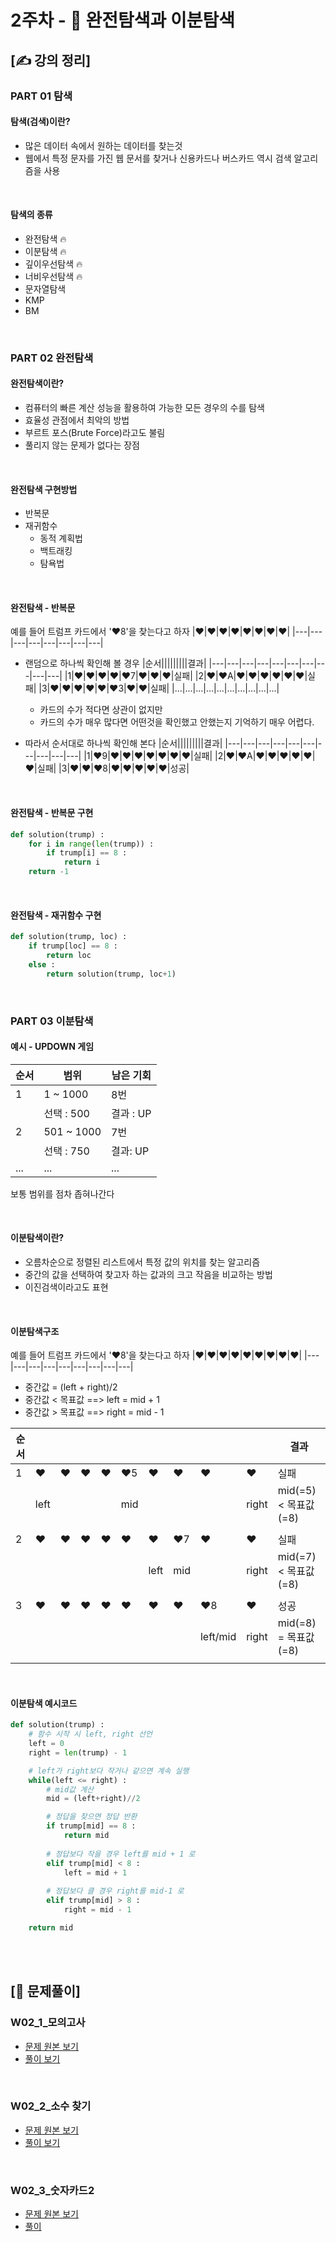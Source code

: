 # 2주차 - 🔎 완전탐색과 이분탐색

## [✍ 강의 정리]

### PART 01 탐색

#### 탐색(검색)이란?
- 많은 데이터 속에서 원하는 데이터를 찾는것
- 웹에서 특정 문자를 가진 웹 문서를 찾거나 신용카드나 버스카드 역시 검색 알고리즘을 사용

<br/>

#### 탐색의 종류
- 완전탐색 🔥
- 이분탐색 🔥
- 깊이우선탐색 🔥
- 너비우선탐색 🔥
- 문자열탐색
- KMP
- BM

<br/>

### PART 02 완전탐색

#### 완전탐색이란?
- 컴퓨터의 빠른 계산 성능을 활용하여 가능한 모든 경우의 수를 탐색
- 효율성 관점에서 최악의 방법
- 부르트 포스(Brute Force)라고도 불림
- 풀리지 않는 문제가 없다는 장점

<br/>

#### 완전탐색 구현방법
- 반복문
- 재귀함수
	- 동적 계획법
	- 백트래킹
	- 탐욕법

<br/>

#### 완전탐색 - 반복문
예를 들어 트럼프 카드에서 '❤️8'을 찾는다고 하자
|❤️|❤️|❤️|❤️|❤️|❤️|❤️|❤️|
|---|---|---|---|---|---|---|---|

- 랜덤으로 하나씩 확인해 볼 경우 
    |순서|||||||||결과|
    |---|---|---|---|---|---|---|---|---|---|
    |1|❤️|❤️|❤️|❤️|❤️7|❤️|❤️|❤️|실패|
    |2|❤️|❤️A|❤️|❤️|❤️|❤️|❤️|❤️|실패|
    |3|❤️|❤️|❤️|❤️|❤️|❤️3|❤️|❤️|실패|
    |...|...|...|...|...|...|...|...|...|...|
	- 카드의 수가 적다면 상관이 없지만
	- 카드의 수가 매우 많다면 어떤것을 확인했고 안했는지 기억하기 매우 어렵다.

- 따라서 순서대로 하나씩 확인해 본다
    |순서|||||||||결과|
    |---|---|---|---|---|---|---|---|---|---|
    |1|❤️9|❤️|❤️|❤️|❤️|❤️|❤️|❤️|실패|
    |2|❤️|❤️A|❤️|❤️|❤️|❤️|❤️|❤️|실패|
    |3|❤️|❤️|❤️8|❤️|❤️|❤️|❤️|❤️|성공|

<br/>

#### 완전탐색 - 반복문 구현
```python
def solution(trump) :
	for i in range(len(trump)) :
		if trump[i] == 8 :
			return i
	return -1
```

<br/>

#### 완전탐색 - 재귀함수 구현
```python
def solution(trump, loc) :
	if trump[loc] == 8 :
		return loc
	else :
		return solution(trump, loc+1)
```

<br/>

### PART 03 이분탐색

#### 예시 - UPDOWN 게임
|순서|범위|남은 기회|
|---|---|---|
|1|1 ~ 1000|8번|
||선택 : 500|결과 : UP|
|2|501 ~ 1000|7번|
||선택 : 750|결과: UP|
|...|...|...|

보통 범위를 점차 좁혀나간다

<br/>

#### 이분탐색이란?
- 오름차순으로 정렬된 리스트에서 특정 값의 위치를 찾는 알고리즘
- 중간의 값을 선택하여 찾고자 하는 값과의 크고 작음을 비교하는 방법
- 이진검색이라고도 표현

<br/>

#### 이분탐색구조
예를 들어 트럼프 카드에서 '❤️8'을 찾는다고 하자
|❤️|❤️|❤️|❤️|❤️|❤️|❤️|❤️|❤️|
|---|---|---|---|---|---|---|---|---|

- 중간값 = (left + right)/2
- 중간값 < 목표값  ==>  left = mid + 1
- 중간값 > 목표값  ==>  right = mid - 1

|순서||||||||||결과|
|---|---|---|---|---|---|---|---|---|---|---|
|1|❤️|❤️|❤️|❤️|❤️5|❤️|❤️|❤️|❤️|실패|
||left||||mid||||right|mid(=5) < 목표값(=8)|
|||||||||||
|2|❤️|❤️|❤️|❤️|❤️|❤️|❤️7|❤️|❤️|실패|
|||||||left|mid||right|mid(=7) < 목표값(=8)|
|||||||||||
|3|❤️|❤️|❤️|❤️|❤️|❤️|❤️|❤️8|❤️|성공|
|||||||||left/mid|right|mid(=8) = 목표값(=8)|
||||||||||||

<br/>

#### 이분탐색 예시코드
```python
def solution(trump) :
    # 함수 시작 시 left, right 선언
	left = 0
    right = len(trump) - 1

    # left가 right보다 작거나 같으면 계속 실행
    while(left <= right) :
        # mid값 계산
        mid = (left+right)//2

        # 정답을 찾으면 정답 반환
        if trump[mid] == 8 :
            return mid
        
        # 정답보다 작을 경우 left를 mid + 1 로
        elif trump[mid] < 8 :
            left = mid + 1
        
        # 정답보다 클 경우 right를 mid-1 로
        elif trump[mid] > 8 :
            right = mid - 1

    return mid
```

<br/><br/>

## [🥇 문제풀이]

### W02_1_모의고사
- [문제 원본 보기](https://programmers.co.kr/learn/courses/30/lessons/42840)
- [풀이 보기](./../code/practice/w02_prc_1_모의고사.py)

<br/>

### W02_2_소수 찾기
- [문제 원본 보기](https://programmers.co.kr/learn/courses/30/lessons/42839)
- [풀이 보기](./../code/practice/w02_prc_2_소수찾기.py)

<br/>

### W02_3_숫자카드2
- [문제 원본 보기](https://www.acmicpc.net/problem/10816)
- [풀이](./../code/practice/w02_prc_3_숫자카드2.py)
